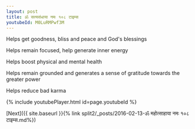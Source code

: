 ```yaml
---
layout: post
title: ॐ सत्यसंधाया नमः १०८ टाइम्स
youtubeId: M0LuRMPwf3M
---
```

 
 
Helps get goodness, bliss and peace and God's blessings
 
Helps remain focused, help generate inner energy 
 
Helps boost physical and mental health 
 
Helps remain grounded and generates a sense of gratitude towards the greater power 
 
Helps reduce bad karma
 
 
 
 


{% include youtubePlayer.html id=page.youtubeId %}
 
[Next]({{ site.baseurl }}{% link  split2/_posts/2016-02-13-ॐ महोत्साहाया नमः १०८ टाइम्स.md%})
 
